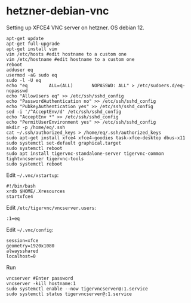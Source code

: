 # hetzner-debian-vnc
Setting up XFCE4 VNC server on hetzner. OS debian 12.

```
apt-get update
apt-get full-upgrade
apt-get install vim
vim /etc/hosts #edit hostname to a custom one
vim /etc/hostname #edit hostname to a custom one 
reboot
adduser eq
usermod -aG sudo eq
sudo -l -U eq
echo "eq        ALL=(ALL)       NOPASSWD: ALL" > /etc/sudoers.d/eq-nopasswd
echo "AllowUsers eq" >> /etc/ssh/sshd_config
echo "PasswordAuthentication no" >> /etc/ssh/sshd_config
echo "PubkeyAuthentication yes" >> /etc/ssh/sshd_config
sed -i '/^AcceptEnv/d' /etc/ssh/sshd_config
echo "AcceptEnv *" >> /etc/ssh/sshd_config
echo "PermitUserEnvironment yes" >> /etc/ssh/sshd_config
mkdir -p /home/eq/.ssh
cat ~/.ssh/authorized_keys > /home/eq/.ssh/authorized_keys
sudo apt-get install xfce4 xfce4-goodies task-xfce-desktop dbus-x11
sudo systemctl set-default graphical.target
sudo systemctl reboot
sudo apt install tigervnc-standalone-server tigervnc-common tightvncserver tigervnc-tools
sudo systemctl reboot
```

Edit `~/.vnc/xstartup`:

```
#!/bin/bash
xrdb $HOME/.Xresources
startxfce4
```

Edit `/etc/tigervnc/vncserver.users`:

```
:1=eq
```

Edit `~/.vnc/config`:

```
session=xfce
geometry=1920x1080
alwaysshared
localhost=0
```

Run

```
vncserver #Enter password
vncserver -kill hostname:1
sudo systemctl enable --now tigervncserver@:1.service
sudo systemctl status tigervncserver@:1.service
```
